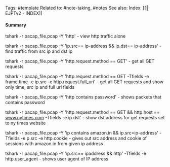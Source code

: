 Tags: #template 
Related to: #note-taking, #notes
See also: 
Index: [[📁EJPTv2 - INDEX]] 

#### Summary
tshark -r pacap_file.pcap -Y 'http'  - view http traffic alone

tshark -r pacap_file.pcap -Y 'ip.src== ip-address && ip.dst== ip-address' - find traffic from src ip and dst ip

tshark -r pacap_file.pcap -Y 'http.request.method == GET' - get all GET requests

tshark -r pacap_file.pcap -Y 'http.request.method == GET -Tfields -e frame.time -e ip.src -e http.request.full_uri' - get all GET requests and show only time, src ip and full url fields

tshark -r pacap_file.pcap -Y  'http contains password' - shows packets that contains password

tshark -r pacap_file.pcap -Y 'http.request.method == GET && http.host == www.nytimes.com -Tfields -e ip.dst' - show dst address for get requests set to ny times website

tshark -r pacap_file.pcap -Y  'ip contains amazon.in && ip.src=ip-address' -Tfields -e p.src -e http.cookie -  gives out src address and cookie of sessions with amazon.in from given ip address

tshark -r pacap_file.pcap -Y  'ip.src== ipaddress && http' -Tfields -e http.user_agent - shows user agent of IP address